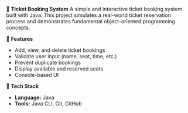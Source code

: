 🌟 **Ticket Booking System**
A simple and interactive ticket booking system built with Java. This project simulates a real-world ticket reservation process and demonstrates fundamental object-oriented programming concepts.

🌟 **Features**
- Add, view, and delete ticket bookings
- Validate user input (name, seat, time, etc.)
- Prevent duplicate bookings
- Display available and reserved seats
- Console-based UI

🌟 **Tech Stack**
- **Language:** Java
- **Tools:** Java CLI, Git, GitHub



